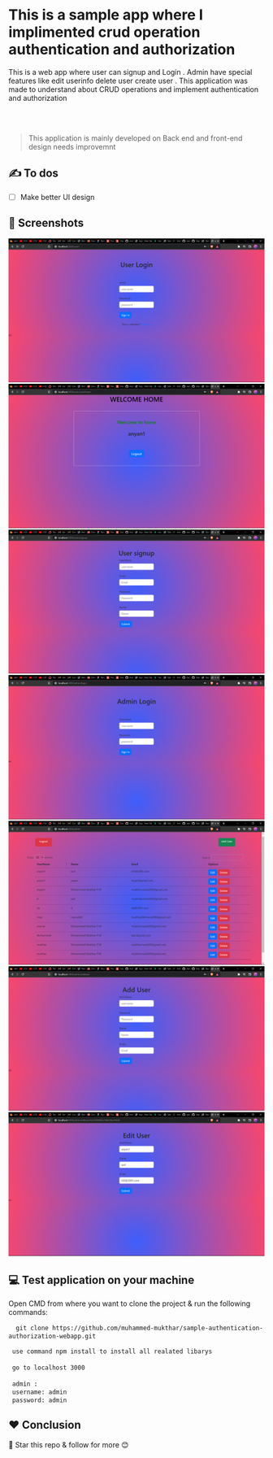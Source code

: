 # This is a sample app where I implimented crud operation authentication and authorization
This is a web app where user can signup and Login . Admin have special features like edit userinfo delete user create user . This application was made to understand about CRUD operations and implement authentication and authorization


<br><br>
>This application is mainly developed on Back end and front-end  design needs improvemnt

## ✍ To dos
- [ ] Make better UI design

## 📱 Screenshots
![user login](assets/userlogin.png) 
![user home](assets/userhome.png) 
![user signup](assets/usersignup.png) 
![admin login](assets/adminlogin.png) 
![admin home](assets/adminhome.png) 
![admin adduser](assets/adminadduser.png) 
![admin edituser](assets/adminedituser.png) 

## 💻 Test application on your machine
Open CMD from where you want to clone the project & run the following commands:
```
  git clone https://github.com/muhammed-mukthar/sample-authentication-authorization-webapp.git
```
```
 use command npm install to install all realated libarys

 go to localhost 3000

 admin :
 username: admin
 password: admin

 ```
 
## ❤ Conclusion
🌟 Star this repo & follow for more 😊